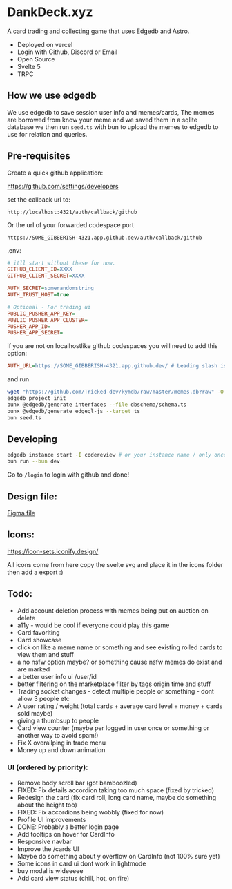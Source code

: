# DankDeck.xyz

A card trading and collecting game that uses Edgedb and Astro.

- Deployed on vercel
- Login with Github, Discord or Email
- Open Source
- Svelte 5
- TRPC

## How we use edgedb

We use edgedb to save session user info and memes/cards, The memes are borrowed from know your meme and we saved them in a sqlite database we then run `seed.ts` with bun to upload the memes to edgedb to use for relation and queries.

## Pre-requisites

Create a quick github application:

<https://github.com/settings/developers>

set the callback url to:

`http://localhost:4321/auth/callback/github`

Or the url of your forwarded codespace port

`https://SOME_GIBBERISH-4321.app.github.dev/auth/callback/github`

.env:

```ini
# itll start without these for now.
GITHUB_CLIENT_ID=XXXX
GITHUB_CLIENT_SECRET=XXXX

AUTH_SECRET=somerandomstring
AUTH_TRUST_HOST=true

# Optional - For trading ui
PUBLIC_PUSHER_APP_KEY=
PUBLIC_PUSHER_APP_CLUSTER=
PUSHER_APP_ID=
PUSHER_APP_SECRET=
```

if you are not on localhostlike github codespaces you will need to add this option:

```ini
AUTH_URL=https://SOME_GIBBERISH-4321.app.github.dev/ # Leading slash is important
```

and run

```sh
wget "https://github.com/Tricked-dev/kymdb/raw/master/memes.db?raw" -O memes.db
edgedb project init
bunx @edgedb/generate interfaces --file dbschema/schema.ts
bunx @edgedb/generate edgeql-js --target ts
bun seed.ts
```

## Developing

```sh
edgedb instance start -I codereview # or your instance name / only once per session, takes a while
bun run --bun dev
```

Go to `/login` to login with github and done!

## Design file:

[Figma file](https://www.figma.com/file/Bt5NhBdOCrYtkybuHrXr32/Code-Review?type=design&mode=design&t=StK8x9t6zxXJdtnS-1)

## Icons:

<https://icon-sets.iconify.design/>

All icons come from here copy the svelte svg and place it in the icons folder then add a export :)

## Todo:

- Add account deletion process with memes being put on auction on delete
- a11y - would be cool if everyone could play this game
- Card favoriting
- Card showcase
- click on like a meme name or something and see existing rolled cards to view them and stuff
- a no nsfw option maybe? or something cause nsfw memes do exist and are marked
- a better user info ui /user/id
- better filtering on the marketplace filter by tags origin time and stuff
- Trading socket changes - detect multiple people or something - dont allow 3 people etc
- A user rating / weight (total cards + average card level + money + cards sold maybe)
- giving a thumbsup to people
- Card view counter (maybe per logged in user once or something or another way to avoid spam!)
- Fix X overallping in trade menu
- Money up and down animation

### UI (ordered by priority):

- Remove body scroll bar (got bamboozled)
- FIXED: Fix details accordion taking too much space (fixed by tricked)
- Redesign the card (fix card roll, long card name, maybe do something about the height too)
- FIXED: Fix accordions being wobbly (fixed for now)
- Profile UI improvements
- DONE: Probably a better login page
- Add tooltips on hover for CardInfo
- Responsive navbar
- Improve the /cards UI
- Maybe do something about y overflow on CardInfo (not 100% sure yet)
- Some icons in card ui dont work in lightmode
- buy modal is wideeeee
- Add card view status (chill, hot, on fire)